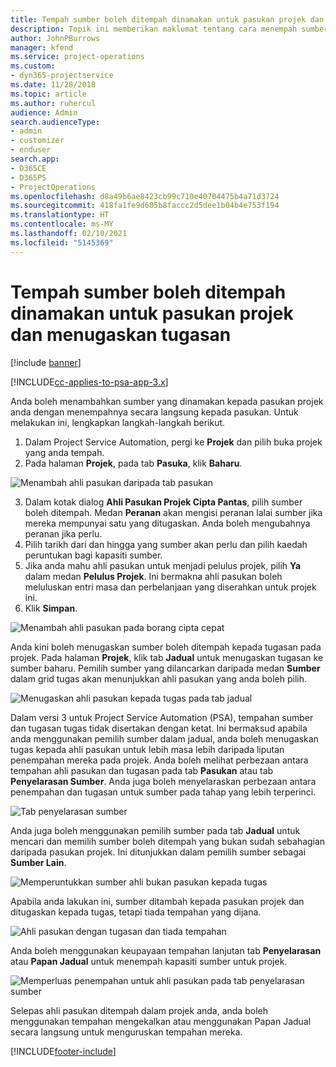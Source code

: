 ```yaml
---
title: Tempah sumber boleh ditempah dinamakan untuk pasukan projek dan menugaskan tugasan
description: Topik ini memberikan maklumat tentang cara menempah sumber dinamakan kepada pasukan projek dan tugaskannya kepada tugasan.
author: JohnPBurrows
manager: kfend
ms.service: project-operations
ms.custom:
- dyn365-projectservice
ms.date: 11/28/2018
ms.topic: article
ms.author: ruhercul
audience: Admin
search.audienceType:
- admin
- customizer
- enduser
search.app:
- D365CE
- D365PS
- ProjectOperations
ms.openlocfilehash: d8a49b6ae8423cb99c710e40704475b4a71d3724
ms.sourcegitcommit: 418fa1fe9d605b8faccc2d5dee1b04b4e753f194
ms.translationtype: HT
ms.contentlocale: ms-MY
ms.lasthandoff: 02/10/2021
ms.locfileid: "5145369"
---
```

# <a name="book-named-bookable-resources-to-a-project-team-and-assign-tasks"></a>Tempah sumber boleh ditempah dinamakan untuk pasukan projek dan menugaskan tugasan 

[!include [banner](../includes/psa-now-project-operations.md)]

[!INCLUDE[cc-applies-to-psa-app-3.x](../includes/cc-applies-to-psa-app-3x.md)]

Anda boleh menambahkan sumber yang dinamakan kepada pasukan projek anda dengan menempahnya secara langsung kepada pasukan. Untuk melakukan ini, lengkapkan langkah-langkah berikut.

1. Dalam Project Service Automation, pergi ke **Projek** dan pilih buka projek yang anda tempah.
2. Pada halaman **Projek**, pada tab **Pasuka**, klik **Baharu**. 

![Menambah ahli pasukan daripada tab pasukan](media/RM-how-to-1.png)

3. Dalam kotak dialog **Ahli Pasukan Projek Cipta Pantas**, pilih sumber boleh ditempah. Medan **Peranan** akan mengisi peranan lalai sumber jika mereka mempunyai satu yang ditugaskan. Anda boleh mengubahnya peranan jika perlu. 
4. Pilih tarikh dari dan hingga yang sumber akan perlu dan pilih kaedah peruntukan bagi kapasiti sumber. 
5. Jika anda mahu ahli pasukan untuk menjadi pelulus projek, pilih **Ya** dalam medan **Pelulus Projek**. Ini bermakna ahli pasukan boleh meluluskan entri masa dan perbelanjaan yang diserahkan untuk projek ini. 
6. Klik **Simpan**.

![Menambah ahli pasukan pada borang cipta cepat](media/RM-how-to-2.png)


Anda kini boleh menugaskan sumber boleh ditempah kepada tugasan pada projek. Pada halaman **Projek**, klik tab **Jadual** untuk menugaskan tugasan ke sumber baharu. Pemilih sumber yang dilancarkan daripada medan **Sumber** dalam grid tugas akan menunjukkan ahli pasukan yang anda boleh pilih.

![Menugaskan ahli pasukan kepada tugas pada tab jadual](media/RM-how-to-3.png)

Dalam versi 3 untuk Project Service Automation (PSA), tempahan sumber dan tugasan tugas tidak disertakan dengan ketat. Ini bermaksud apabila anda menggunakan pemilih sumber dalam jadual, anda boleh menugaskan tugas kepada ahli pasukan untuk lebih masa lebih daripada liputan penempahan mereka pada projek.
Anda boleh melihat perbezaan antara tempahan ahli pasukan dan tugasan pada tab **Pasukan** atau tab **Penyelarasan Sumber**. Anda juga boleh menyelaraskan perbezaan antara penempahan dan tugasan untuk sumber pada tahap yang lebih terperinci.

![Tab penyelarasan sumber](media/RM-how-to-4.png)

Anda juga boleh menggunakan pemilih sumber pada tab **Jadual** untuk mencari dan memilih sumber boleh ditempah yang bukan sudah sebahagian daripada pasukan projek. Ini ditunjukkan dalam pemilih sumber sebagai **Sumber Lain**.

![Memperuntukkan sumber ahli bukan pasukan kepada tugas](media/RM-how-to-5.png)

Apabila anda lakukan ini, sumber ditambah kepada pasukan projek dan ditugaskan kepada tugas, tetapi tiada tempahan yang dijana.

![Ahli pasukan dengan tugasan dan tiada tempahan](media/RM-how-to-6.png)

Anda boleh menggunakan keupayaan tempahan lanjutan tab **Penyelarasan** atau **Papan Jadual** untuk menempah kapasiti sumber untuk projek.

![Memperluas penempahan untuk ahli pasukan pada tab penyelarasan sumber](media/RM-how-to-7.png)

Selepas ahli pasukan ditempah dalam projek anda, anda boleh menggunakan tempahan mengekalkan atau menggunakan Papan Jadual secara langsung untuk menguruskan tempahan mereka.


[!INCLUDE[footer-include](../includes/footer-banner.md)]